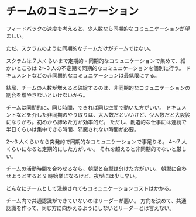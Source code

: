 # チームのコミュニケーション

フィードバックの速度を考えると、少人数なら同期的なコミュニケーションが望ましい。

ただ、スクラムのように同期的なチームだけがチームではない。

スクラムは 7 人くらいまで定期的・同期的なコミュニケーションで集めて、細かいところは 2〜3 人の不定期で同期的なコミュニケーションを個別に行う。
ドキュメントなどの非同期的なコミュニケーションは最低限にする。

結局、チームの人数が増えると破綻するのは、非同期的なコミュニケーションの割合を増やさないといけないから。

チームは同期的に、同じ時間、できれば同じ空間で動いた方がいい。
ドキュメントなどを介した非同期のやり取りは、大人数だといいけど、少人数だと大袈裟になりがち。初めから諦めた方が効率的だ。
ただし、創造的な仕事には連続で半日くらいは集中できる時間、邪魔されない時間が必要。

2〜3 人くらいなら突発的で同期的なコミュニケーションで事足りる。
4〜7 人くらいになると定期的にした方がいい。
それを超えると非同期的でないと厳しい。

チームの活動時間を合わせるなら、朝型と夜型は分けた方がいい。
朝型に合わせようとすると 9 時始業になるけど、夜型には少し早い。

どんなにチームとして洗練されてもコミュニケーションコストはかかる。

チーム内で共通認識ができていないのはリーダーが悪い。
方向を決めて、共通認識を作って、同じ方に向かえるようにしないとリーダーとは言えない。
